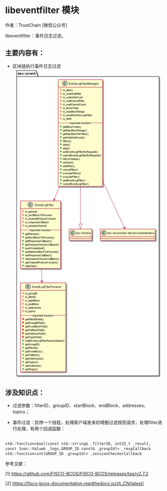 #  libeventfilter 模块
作者：TrustChain [微信公众号]

libeventfilter：事件日志过滤。



## 主要内容有：

+ 区块链执行事件日志过滤
![](../../../../images/articles/sourceCode_knowledge_map/libeventfilter.png)

## 涉及知识点：

+ 过滤参数：filterID、groupID、startBlock、endBlock、addresses、topics；

+ 事件过滤：启停一个线程，处理客户端发来的增删过滤规则请求，处理filter进行处理，有两个回调函数：
```

std::function<bool(const std::string& _filterID, int32_t _result, const Json::Value& _logs,GROUP_ID const& _groupId)> _respCallback
std::function<int(GROUP_ID _groupId)> _sessionCheckerCallback
```
参考文献：

[1] https://github.com/FISCO-BCOS/FISCO-BCOS/releases/tag/v2.7.2

[2] https://fisco-bcos-documentation.readthedocs.io/zh_CN/latest/